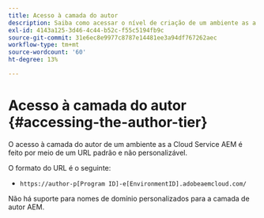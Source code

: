 ```yaml
---
title: Acesso à camada do autor
description: Saiba como acessar o nível de criação de um ambiente as a Cloud Service de AEM.
exl-id: 4143a125-3d46-4c44-b52c-f55c5194fb9c
source-git-commit: 31e6ec8e9977c8787e14481ee3a94df767262aec
workflow-type: tm+mt
source-wordcount: '60'
ht-degree: 13%

---
```


# Acesso à camada do autor {#accessing-the-author-tier}

O acesso à camada do autor de um ambiente as a Cloud Service AEM é feito por meio de um URL padrão e não personalizável.

O formato do URL é o seguinte:

* `https://author-p[Program ID]-e[EnvironmentID].adobeaemcloud.com/`

Não há suporte para nomes de domínio personalizados para a camada de autor AEM.
